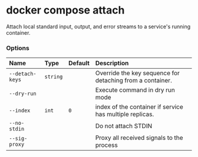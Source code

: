 # docker compose attach

<!---MARKER_GEN_START-->
Attach local standard input, output, and error streams to a service's running container.

### Options

| Name            | Type     | Default | Description                                               |
|:----------------|:---------|:--------|:----------------------------------------------------------|
| `--detach-keys` | `string` |         | Override the key sequence for detaching from a container. |
| `--dry-run`     |          |         | Execute command in dry run mode                           |
| `--index`       | `int`    | `0`     | index of the container if service has multiple replicas.  |
| `--no-stdin`    |          |         | Do not attach STDIN                                       |
| `--sig-proxy`   |          |         | Proxy all received signals to the process                 |


<!---MARKER_GEN_END-->

